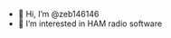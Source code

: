 - 👋 Hi, I’m @zeb146146
- 👀 I’m interested in HAM radio software
<!---
zeb146146/zeb146146 is a ✨ special ✨ repository because its `README.md` (this file) appears on your GitHub profile.
You can click the Preview link to take a look at your changes.
--->

